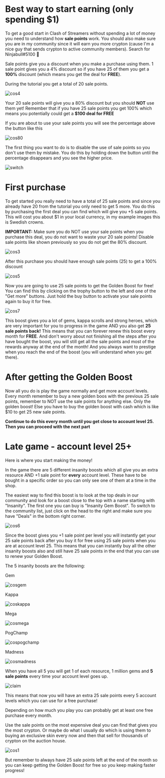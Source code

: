 # Best way to start earning (only spending $1)

To get a good start in Clash of Streamers without spending a lot of money you need to understand how **sale points** work. You should also make sure you are in my community since it will earn you more crypton (cause I'm a nice guy that sends crypton to active community members). Search for Ninjabull#5100 🥳

Sale points give you a discount when you make a purchase using them. 1 sale point gives you a 4% discount so if you have 25 of them you get a **100%** discount (which means you get the deal for **FREE**). 

During the tutorial you get a total of 20 sale points. 

![cos4](/docs/assets/images/cos4.png)

Your 20 sale points will give you a 80% discount but you should **NOT** use them yet! Remember that if you have 25 sale points you get 100% which means you potentially could get a **$100 deal for FREE** 

If you are about to use your sale points you will see the percentage above the button like this

![cos80](/docs/assets/images/cos80.png)

The first thing you want to do is to disable the use of sale points so you don't use them by mistake. You do this by holding down the button until the percentage disappears and you see the higher price.

![switch](/docs/assets/images/switch.gif)

# First purchase

To get started you really need to have a total of 25 sale points and since you already have 20 from the tutorial you only need to get 5 more. You do this by purchasing the first deal you can find which will give you +5 sale points. This will cost you about $1 in your local currency, in my example images this is Swedish crowns.

**IMPORTANT:** Make sure you do NOT use your sale points when you purchase this deal, you do not want to waste your 20 sale points! Disable sale points like shown previously so you do not get the 80% discount.

![cos3](/docs/assets/images/cos3.png)

After this purchase you should have enough sale points (25) to get a 100% discount

![cos5](/docs/assets/images/cos5.png)

Now you are going to use 25 sale points to get the Golden Boost for free! You can find this by clicking on the trophy button to the left and one of the "Get more" buttons. Just hold the buy button to activate your sale points again to buy it for free.

![cos7](/docs/assets/images/cos7.png)

This boost gives you a lot of gems, kappa scrolls and strong heroes, which are very important for you to progress in the game AND you also get **25 sale points back!** This means that you can forever renew this boost every month for **FREE**. And don't worry about not finishing all the steps after you have bought the boost, you will still get all the sale points and most of the rewards anyway at the end of the month! And you always want to prestige when you reach the end of the boost (you will understand when you get there).

# After getting the Golden Boost

Now all you do is play the game normally and get more account levels. Every month remember to buy a new golden boos with the previous 25 sale points, remember to NOT use the sale points for anything else. Only the golden boost! Else you have to buy the golden boost with cash which is like $10 to get 25 new sale points.

**Continue to do this every month until you get close to account level 25. Then you can proceed with the next part**

# Late game - account level 25+

Here is where you start making the money!

In the game there are 5 different insanity boosts which all give you an extra resource AND +1 sale point for **every** account level. These have to be bought in a specific order so you can only see one of them at a time in the shop.

The easiest way to find this boost is to look at the top deals in our community and look for a boost close to the top with a name starting with "Insanity". The first one you can buy is "Insanity Gem Boost". To switch to the community list, just click on the head to the right and make sure you have "Deals" in the bottom right corner.

![cos6](/docs/assets/images/cos6.png)

Since the boost gives you +1 sale point per level you will instantly get your 25 sale points back after you buy it for free using 25 sale points when you are at account level 25. This means that you can instantly buy all the other insanity boosts also and still have 25 sale points in the end that you can use to renew your Golden Boost.

The 5 insanity boosts are the following:

Gem

![cosgem](/docs/assets/images/cosgem.png)

Kappa

![coskappa](/docs/assets/images/coskappa.png)

Mega

![cosmega](/docs/assets/images/cosmega.png)

PogChamp

![cospogchamp](/docs/assets/images/cospogchamp.png)

Madness

![cosmadness](/docs/assets/images/cosmadness.png)

When you have all 5 you will get 1 of each resource, 1 million gems and **5 sale points** every time your account level goes up.

![claim](/docs/assets/images/claim.gif)

This means that now you will have an extra 25 sale points every 5 account levels which you can use for a free purchase!

Depending on how much you play you can probably get at least one free purchase every month.

Use the sale points on the most expensive deal you can find that gives you the most crypton. Or maybe do what I usually do which is using them to buying an exclusive skin every now and then that sell for thousands of crypton on the auction house.

![cos1](/docs/assets/images/cos1.png)

But remember to always have 25 sale points left at the end of the month so you can keep getting the Golden Boost for free so you keep making faster progress!
